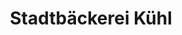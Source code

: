 ---
title: "Stadtbäckerei Kühl"
url: /rostock/stadtbaeckerei-kuehl-kurt-schumacher-ring/
shop: Bäckerei
---